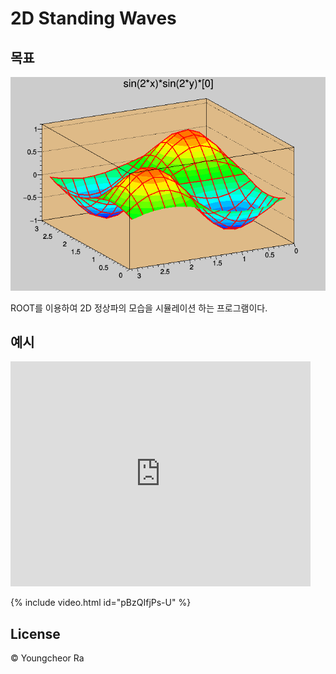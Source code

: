 # 2D Standing Waves

## 목표

![2D 정상파](image/image01.png)

ROOT를 이용하여 2D 정상파의 모습을 시뮬레이션 하는 프로그램이다.

## 예시

<iframe width="480" height="360" src="https://www.youtube.com/embed/pBzQIfjPs-U" title="YouTube video player" frameborder="0" allow="accelerometer; autoplay; clipboard-write; encrypted-media; gyroscope; picture-in-picture" allowfullscreen></iframe>

{% include video.html id="pBzQIfjPs-U" %}  


## License

© Youngcheor Ra